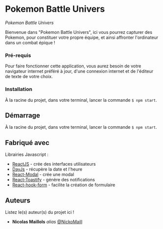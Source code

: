 # Pokemon Battle Univers
_Pokemon Battle Univers_

Bienvenue dans "Pokemon Battle Univers", ici vous pourrez capturer des Pokemon, pour constituer votre propre équipe, et ainsi affronter l'ordinateur dans un combat épique ! 

### Pré-requis

Pour faire fonctionner cette application, vous aurez besoin de votre navigateur internet préféré à jour, d'une connexion internet et de l'éditeur de texte de votre choix.   

### Installation

À la racine du projet, dans votre terminal, lancer la commande ``$ npm start``.

## Démarrage

À la racine du projet, dans votre terminal, lancer la commande ``$ npm start``.

## Fabriqué avec

Librairies Javascript : 

* [ReactJS](https://reactjs.org/) - crée des interfaces utilisateurs
* [DayJs](https://day.js.org/) - récupère la date et l'heure
* [React-Modal](https://github.com/reactjs/react-modal) - crée une modal  
* [React-Toastify](https://github.com/fkhadra/react-toastify#readme) - génère des notifications   
* [React-hook-form](https://www.react-hook-form.com/) - facilite la création de formulaire   

## Auteurs
Listez le(s) auteur(s) du projet ici !
* **Nicolas Maillols** _alias_ [@NickoMaill](https://github.com/NickoMaill)

